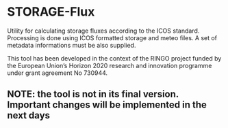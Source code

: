 # STORAGE-Flux


Utility for calculating storage fluxes according to the ICOS standard.     
Processing is done using ICOS formatted storage and meteo files. A set of metadata informations must be also supplied.     

This tool has been developed in the context of the RINGO project funded by the European Union’s Horizon 2020 research and innovation programme under grant agreement No 730944.


## NOTE: the tool is not in its final version. Important changes will be implemented in the next days